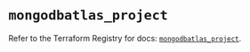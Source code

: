 # `mongodbatlas_project`

Refer to the Terraform Registry for docs: [`mongodbatlas_project`](https://registry.terraform.io/providers/mongodb/mongodbatlas/1.18.0/docs/resources/project).
